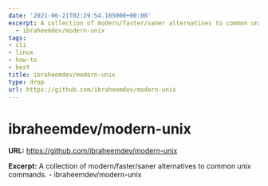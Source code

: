 ```yaml
---
date: '2021-06-21T02:29:54.105000+00:00'
excerpt: A collection of modern/faster/saner alternatives to common unix commands.
  - ibraheemdev/modern-unix
tags:
- cli
- linux
- how-to
- best
title: ibraheemdev/modern-unix
type: drop
url: https://github.com/ibraheemdev/modern-unix
---
```


# ibraheemdev/modern-unix

**URL:** https://github.com/ibraheemdev/modern-unix

**Excerpt:** A collection of modern/faster/saner alternatives to common unix commands. - ibraheemdev/modern-unix
